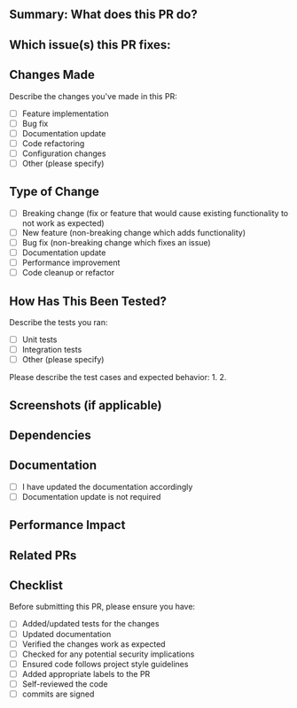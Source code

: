 ## Summary:  What does this PR do?

<!--
 Explain the changes made.
-->

## Which issue(s) this PR fixes:

<!--
Usage: `Fixes #<issue number>`, or `Fixes (paste link of issue)`.
-->

## Changes Made
Describe the changes you've made in this PR:
- [ ] Feature implementation
- [ ] Bug fix
- [ ] Documentation update
- [ ] Code refactoring
- [ ] Configuration changes
- [ ] Other (please specify)

## Type of Change
- [ ] Breaking change (fix or feature that would cause existing functionality to not work as expected)
- [ ] New feature (non-breaking change which adds functionality)
- [ ] Bug fix (non-breaking change which fixes an issue)
- [ ] Documentation update
- [ ] Performance improvement
- [ ] Code cleanup or refactor

## How Has This Been Tested?
Describe the tests you ran:
- [ ] Unit tests
- [ ] Integration tests
- [ ] Other (please specify)

Please describe the test cases and expected behavior:
1. 
2. 

## Screenshots (if applicable)

<!--Add screenshots to help explain your changes
-->

## Dependencies

<!--- Does this PR introduce new dependencies?
- Are there changes to existing dependencies?
-->

## Documentation
- [ ] I have updated the documentation accordingly
- [ ] Documentation update is not required

## Performance Impact
<!--
Describe any performance implications of this change:
- [ ] No impact on performance
- [ ] Improves performance
- [ ] May impact performance (please explain)
-->

## Related PRs
<!--
List any related PRs that this PR depends on or is related to:
- PR #XXX: Brief description
-->

## Checklist
Before submitting this PR, please ensure you have:
- [ ] Added/updated tests for the changes
- [ ] Updated documentation
- [ ] Verified the changes work as expected
- [ ] Checked for any potential security implications
- [ ] Ensured code follows project style guidelines
- [ ] Added appropriate labels to the PR
- [ ] Self-reviewed the code
- [ ] commits are signed

